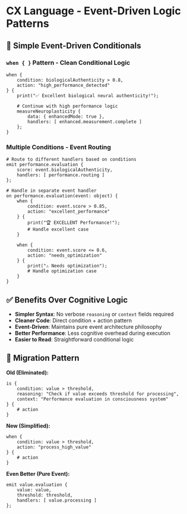 # CX Language - Event-Driven Logic Patterns

## 🔄 Simple Event-Driven Conditionals

### **`when { }` Pattern - Clean Conditional Logic**
```cx
when {
    condition: biologicalAuthenticity > 0.8,
    action: "high_performance_detected"
} {
    print("✅ Excellent biological neural authenticity!");
    
    # Continue with high performance logic
    measureNeuroplasticity {
        data: { enhancedMode: true },
        handlers: [ enhanced.measurement.complete ]
    };
}
```

### **Multiple Conditions - Event Routing**
```cx
# Route to different handlers based on conditions
emit performance.evaluation {
    score: event.biologicalAuthenticity,
    handlers: [ performance.routing ]
};

# Handle in separate event handler
on performance.evaluation(event: object) {
    when {
        condition: event.score > 0.85,
        action: "excellent_performance"
    } {
        print("🏆 EXCELLENT Performance!");
        # Handle excellent case
    }
    
    when {
        condition: event.score <= 0.6,
        action: "needs_optimization"
    } {
        print("⚠️ Needs optimization");
        # Handle optimization case
    }
}
```

## ✅ Benefits Over Cognitive Logic

- **Simpler Syntax**: No verbose `reasoning` or `context` fields required
- **Cleaner Code**: Direct condition + action pattern
- **Event-Driven**: Maintains pure event architecture philosophy
- **Better Performance**: Less cognitive overhead during execution
- **Easier to Read**: Straightforward conditional logic

## 🎯 Migration Pattern

**Old (Eliminated):**
```cx
is {
    condition: value > threshold,
    reasoning: "Check if value exceeds threshold for processing",
    context: "Performance evaluation in consciousness system"
} {
    # action
}
```

**New (Simplified):**
```cx
when {
    condition: value > threshold,
    action: "process_high_value"
} {
    # action
}
```

**Even Better (Pure Event):**
```cx
emit value.evaluation { 
    value: value, 
    threshold: threshold,
    handlers: [ value.processing ]
};
```
